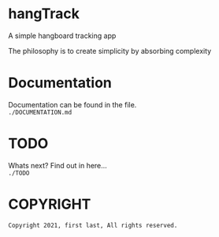 # hangTrack
 A simple hangboard tracking app  

 The philosophy is to create simplicity by absorbing complexity

# Documentation

Documentation can be found in the file.  
`./DOCUMENTATION.md`

# TODO

Whats next? Find out in here...  
`./TODO`

# COPYRIGHT
 `Copyright 2021, first last, All rights reserved.`
